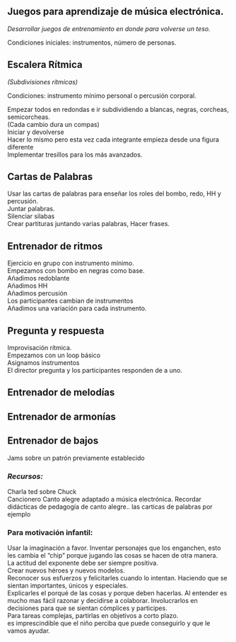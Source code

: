 ## Juegos para aprendizaje de música electrónica.

*Desarrollar juegos de entrenamiento en donde para volverse un teso.*  

            
Condiciones iniciales: instrumentos, número de personas.  



## Escalera Rítmica     
*(Subdivisiones rítmicas)*  

Condiciones: instrumento mínimo personal o percusión corporal.  

Empezar todos en redondas e ir subdividiendo a blancas, negras, corcheas, semicorcheas.   
(Cada cambio dura un compas)   
Iniciar y devolverse  
Hacer lo mismo pero esta vez cada integrante empieza desde una figura diferente   
Implementar tresillos para los más avanzados.  

## Cartas de Palabras   
Usar las cartas de palabras para enseñar los roles del bombo, redo, HH y percusión.  
Juntar palabras.   
Silenciar silabas   
Crear partituras juntando varias palabras, Hacer frases.  
  

## Entrenador de ritmos   
Ejercicio en grupo con instrumento mínimo.  
Empezamos con bombo en negras como base.  
Añadimos redoblante   
Añadimos HH   
Añadimos percusión   
Los participantes cambian de instrumentos   
Añadimos una variación para cada instrumento.   

## Pregunta y respuesta   
Improvisación rítmica.   
Empezamos con un loop básico   
Asignamos instrumentos   
El director pregunta y los participantes responden de a uno.   


## Entrenador de melodías   
## Entrenador de armonías   
## Entrenador de bajos   


Jams sobre un patrón previamente establecido  

### *Recursos:*

Charla ted sobre Chuck   
Cancionero Canto alegre adaptado a música electrónica.
Recordar didácticas de pedagogía de canto alegre..  las carticas de palabras por ejemplo   





### Para motivación infantil:

Usar la imaginación a favor. Inventar personajes que los enganchen, esto les cambia el “chip” porque jugando las cosas se hacen de otra manera.    
La actitud del exponente debe ser siempre positiva.  
Crear nuevos héroes y nuevos modelos.   
Reconocer sus esfuerzos y felicitarles cuando lo intentan. Haciendo que se sientan importantes, únicos y especiales.     
Explicarles el porqué de las cosas y porque deben hacerlas. Al entender es mucho mas fácil razonar y decidirse a colaborar. Involucrarlos en decisiones para que se sientan cómplices y participes.    
Para tareas complejas, partirlas en objetivos a corto plazo.     
es imprescindible que el niño perciba que puede conseguirlo y que le vamos ayudar.

